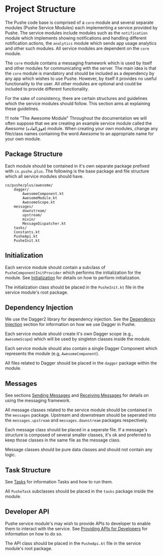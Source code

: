 # Project Structure

The Pushe code base is comprised of a `core` module and several separate modules (Pushe Service Modules) each implementing a service provided by Pushe. 
The service modules include modules such as the `notification` module which implements showing notifications and handling different notification actions, the `analytics` module which sends app usage analytics and other such modules. All service modules are dependent on the `core` module.

The `core` module contains a messaging framework which is used by itself and other modules for communicating with the server. The main idea is that the `core` module is mandatory and should be included as a dependency by any app which wishes to use Pushe. However, by itself it provides no useful functionality to the user. All other modules are optional and could be included to provide different functionality.

For the sake of consistency, there are certain structures and guidelines which the service modules should follow. This section aims at explaining these guidelines. 

!!! note "The Awesome Module"
    Throughout the documentation we will often suppose that we are creating an example service module called the _Awesome_ (فوق‌العاده) module. When creating your own modules, change any file/class names containing the word  _Awesome_ to an appropriate name for your own module.


## Package Structure

Each module should be contained in it's own separate package prefixed with `co.pushe.plus`.
The following is the base package and file structure which all service modules should have.

    co/pushe/plus/awesome/
        dagger/
            AwesomeComponent.kt
            AwesomeModule.kt
            AwesomeScope.kt
        messages/
            downstream/
            upstream/
            mixin/
            MessageDispatcher.kt
        tasks/
        Constants.kt
        PusheApi.kt
        PusheInit.kt


## Initialization
Each service module should contain a subclass of `PusheComponentInitProvider` which performs the initialization for the module. See [Initialization](/guide/initialization) for details on how to perform initialization.

The initialization class should be placed in the `PusheInit.kt` file in the service module's root package.

## Dependency Injection
We use the Dagger2 library for dependency injection. See the [Dependency Injection](/guide/dependency-injection) section for information on how we use Dagger in Pushe.

Each service module should create it's own Dagger scope (e.g., `AwesomeScope`) which will be used by singleton classes inside the module. 

Each service module should also contain a single Dagger Component which represents the module (e.g, `AwesomeComponent`).

All files related to Dagger should be placed in the `dagger` package within the module.


## Messages
See sections [Sending Messages](/guide/sending-message) and [Receiving Messages](/guide/receiving-message) for details on using the messaging framework.

All message classes related to the service module should be contained in the `messages` package. Upstream and downstream should be seperated into the `messages.upstream` and `messages.downstream` packages respectively. 

Each message class should be placed in a seperate file. If a message's structure is composed of several smaller classes, it's ok and preferred to keep those classes in the same file as the message class. 

Message classes should be pure data classes and should not contain any logic.


## Task Structure
See [Tasks](/guide/tasks) for information Tasks and how to run them.

All `PusheTask` subclasses should be placed in the `tasks` package inside the module. 


## Developer API
Pushe service module's may wish to provide APIs to developer to enable them to interact with the service. See [Providing APIs for Developers](/guide/pushe-api) for information on how to do so.

The API class should be placed in the `PusheApi.kt` file in the service module's root package.
